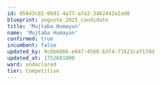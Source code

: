 ```yaml
---
id: 85843c02-0b91-4a77-a7a2-3462442a2ad0
blueprint: yegvote_2025_candidate
title: 'Mujtaba Humayun'
name: 'Mujtaba Humayun'
confirmed: true
incumbent: false
updated_by: 9c6b6866-e047-4568-b3f4-71623caf17dd
updated_at: 1752601000
ward: undeclared
tier: Competitive
---
```

